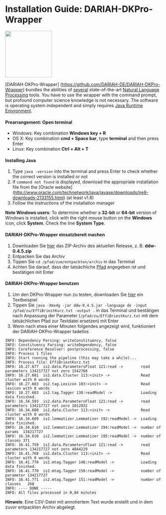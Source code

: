 # Installation Guide: DARIAH-DKPro-Wrapper

<img src="https://www.ukp.tu-darmstadt.de/fileadmin/user_upload/Shared_Icons/DKPro.png" width="150" height="150">

[DARIAH-DKPro-Wrapper] (https://github.com/DARIAH-DE/DARIAH-DKPro-Wrapper) bundles the abilities of [several](https://github.com/DARIAH-DE/DARIAH-DKPro-Wrapper/blob/master/doc/tutorial.adoc#AvailableComponents) state-of-the-art [Natural Language Processing](https://en.wikipedia.org/wiki/Natural_language_processing) tools. You have to use the wrapper with the command prompt, but profound computer science knowledge is not necessary. The software is operating system independent and simply requires [Java Runtime Enivronment](https://en.wikipedia.org/wiki/Java_virtual_machine#Execution_environment).

#### Prearrangement: Open terminal
- Windows: Key combination **Windows key + R**
- OS X: Key combination **cmd + Space bar**, type **terminal** and then press Enter
- Linux: Key combination **Ctrl + Alt + T**

#### Installing Java
1. Type `java -version` into the terminal and press Enter to check whether the correct version is installed or not
2. If `command not found` is displayed, download the appropriate installation file from the [Oracle website] (http://www.oracle.com/technetwork/java/javase/downloads/jre8-downloads-2133155.html) (at least v1.8)
3. Follow the instructions of the installation manager

**Note Windows users**: To determine whether a **32-bit** or **64-bit** version of Windows is installed, click with the right mouse button on the **Windows** icon, click **System**. Check the line **System Type**.

#### DARIAH-DKPro-Wrapper einsatzbereit machen
1. Downloaden Sie [hier](https://github.com/DARIAH-DE/DARIAH-DKPro-Wrapper/releases) das ZIP-Archiv des aktuellen Release, z. B. **ddw-0.4.5.zip**
2. Entpacken Sie das Archiv
3. Tippen Sie `cd /pfad/zum/entpackten/archiv` in das Terminal
4. Achten Sie darauf, dass der tatsächliche [Pfad](https://de.wikipedia.org/wiki/Pfadname) angegeben ist und bestätigen mit Enter

#### DARIAH-DKPro-Wrapper benutzen
1. Um den DKPro-Wrapper nun zu testen, downloaden Sie [hier](https://wiki.de.dariah.eu/download/attachments/40213783/EffiBriestKurz.txt) ein Textbeispiel
2. Tippen Sie `java -Xmx4g -jar ddw-0.4.5.jar -language de -input /pfad/zu/EffiBriestKurz.txt -output .` in das Terminal und bestätigen nach Anpassung der Parameter (`/pfad/zu/EffiBriestKurz.txt` mit dem tatsächlichen Pfad zur Textdatei ersetzen) mit Enter
3. Wenn nach etwa einer Minuten folgendes angezeigt wird, funktioniert der DARIAH-DKPro-Wrapper tadellos

~~~
INFO: Dependency Parsing: writeConstituency, false
INFO: Constituency Parsing: writeDependency, false
INFO: Coreference Resolver: postprocessing, false
INFO: Process 1 files
INFO: Start running the pipeline (this may take a while)...
INFO: Process file: EffiBriestKurz.txt
INFO: 16.27.677  is2.data.ParametersFloat 121:read ->        read parameters 134217727 not zero 1542768
INFO: 16.27.681  is2.data.Cluster 113:<init> ->              Read cluster with 0 words 
INFO: 16.27.683  is2.tag.Lexicon 103:<init> ->               Read lexicon with 0 words 
INFO: 16.27.683  is2.tag.Tagger 138:readModel ->             Loading data finished. 
INFO: 16.34.593  is2.data.ParametersFloat 121:read ->        read parameters 134217727 not zero 1012032
INFO: 16.34.608  is2.data.Cluster 113:<init> ->              Read cluster with 0 words 
INFO: 16.34.609  is2.lemmatizer.Lemmatizer 192:readModel ->  Loading data finished. 
INFO: 16.34.610  is2.lemmatizer.Lemmatizer 194:readModel ->  number of params  134217727
INFO: 16.34.610  is2.lemmatizer.Lemmatizer 195:readModel ->  number of classes 371
INFO: 16.41.759  is2.data.ParametersFloat 121:read ->        read parameters 134217727 not zero 4044229
INFO: 16.41.768  is2.data.Cluster 113:<init> ->              Read cluster with 0 words 
INFO: 16.41.770  is2.mtag.Tagger 148:readModel ->            Loading data finished. 
INFO: 16.41.770  is2.mtag.Tagger 150:readModel ->            number of parameter 134217727
INFO: 16.41.771  is2.mtag.Tagger 151:readModel ->            number of classes   268
INFO: ---- DONE -----
INFO: All files processed in 0,84 minutes
~~~

**Hinweis**: Eine CSV-Datei mit annotiertem Text wurde erstellt und in dem zuvor entpackten Archiv abgelegt.
